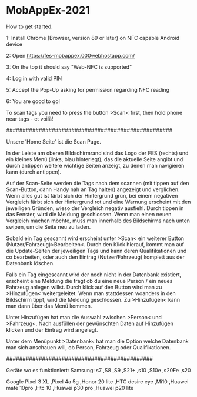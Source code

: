 # MobAppEx-2021
 
How to get started:

1: Install Chrome (Browser, version 89 or later) on NFC capable Android device

2: Open https://fes-mobappex.000webhostapp.com/

3: On the top it should say "Web-NFC is supported"

4: Log in with valid PIN

5: Accept the Pop-Up asking for permission regarding NFC reading

6: You are good to go!

To scan tags you need to press the button >Scan< first, then hold phone near tags - et voilà!

###################################################

Unsere 'Home Seite' ist die Scan Page. 

In der Leiste am oberen Bildschirmrand sind das Logo der FES (rechts) und ein kleines Menü (links, blau hinterlegt), das die aktuelle Seite angibt und durch antippen weitere wichtige Seiten anzeigt, zu denen man navigieren kann (durch antippen).

Auf der Scan-Seite werden die Tags nach dem scannen (mit tippen auf den Scan-Button, dann Handy nah an Tag halten) angezeigt und verglichen.
Wenn alles gut ist färbt sich der Hintergrund grün, bei einem negativen Vergleich färbt sich der Hintergrund rot und eine Warnung erscheint mit den jeweiligen Gründen, wieso der Vergleich negativ ausfiehl. Durch tippen in das Fenster, wird die Meldung geschlossen. 
Wenn man einen neuen Vergleich machen möchte, muss man innerhalb des Bildschirms nach unten swipen, um die Seite neu zu laden. 

Sobald ein Tag gescannt wird erscheint unter >Scan< ein weiterer Button  (Nutzer/Fahrzeug)>Bearbeiten<. 
Durch den Klick hierauf, kommt man auf die Update-Seiten der jeweiligen Tags und kann deren Qualifikationen und co bearbeiten, oder auch den Eintrag (Nutzer/Fahrzeug) komplett aus der Datenbank löschen.

Falls ein Tag eingescannt wird der noch nicht in der Datenbank existiert, erscheint eine Meldung die fragt ob du eine neue Person / ein neues Fahrzeug anlegen willst.
Durch klick auf den Button wird man zu >Hinzufügen< weitergeleitet. Wenn man stattdessen woanders in den Bildschirm tippt, wird die Meldung geschlossen. Zu >Hinzufügen< kann man dann über das Menü kommen.

Unter Hinzufügen hat man die Auswahl zwischen >Person< und >Fahrzeug<. Nach ausfüllen der gewünschten Daten auf Hinzufügen klicken und der Eintrag wird angelegt.

Unter dem Menüpunkt >Datenbank< hat man die Option welche Datenbank man sich anschauen will, ob Person, Fahrzeug oder Qualifikationen.



#############################################

Geräte wo es funktioniert:
Samsung:
s7
,S8
,S9
,S21+
,s10
,S10e
,s20Fe
,s20

Google Pixel 3 XL
,Pixel 4a 5g
,Honor 20 lite
,HTC desire eye
,Mi10
,Huawei mate 10pro
,Htc 10
,Huawei p30 pro
,Huawei p20 lite
